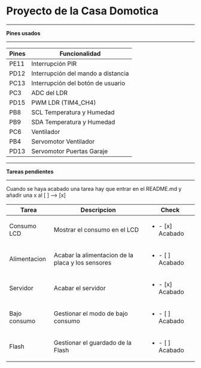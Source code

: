 ﻿# Proyecto de la Casa Domotica

***
**Pines usados**
***
| Pines | Funcionalidad             |
|-------|---------------------------|
| PE11  | Interrupción PIR                |
| PD12  | Interrupción del mando a distancia 	|
| PC13  | Interrupción del botón de usuario   |
| PC3   | ADC del LDR |
| PD15	| PWM LDR (TIM4_CH4)		|
| PB8   | SCL Temperatura y Humedad |
| PB9   | SDA Temperatura y Humedad |
| PC6	| Ventilador				|
| PB4   | Servomotor Ventilador 	|
| PD13  | Servomotor Puertas Garaje   |


***
**Tareas pendientes**
***
Cuando se haya acabado una tarea hay que entrar en el README.md y añadir una x al [ ] --> [x]

| Tarea     	| Descripcion            							| Check	|
|---------------|---------------------------------------------------|-------|
| Consumo LCD 	| Mostrar el consumo en el LCD 						|<ul><li>- [x] Acabado </li></ul>|
| Alimentacion	| Acabar la alimentacion de la placa y los sensores	|<ul><li>- [ ] Acabado </li></ul>|
| Servidor   	| Acabar el servidor 								|<ul><li>- [x] Acabado </li></ul>|
| Bajo consumo  | Gestionar el modo de bajo consumo					|<ul><li>- [ ] Acabado </li></ul>|
| Flash			| Gestionar el guardado de la Flash					|<ul><li>- [ ] Acabado </li></ul>|
